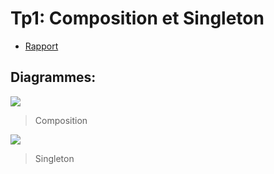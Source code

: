 # Tp1: Composition et Singleton

* [Rapport](https://www.intra.jrosk.ch/cours/design_patterns/tp1.html)

## Diagrammes:

![](https://i.imgur.com/1Rk92c4.png)
> Composition


![](https://i.imgur.com/a4fQWjt.png)
> Singleton
